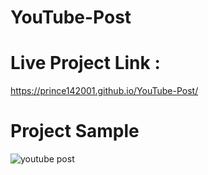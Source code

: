 # YouTube-Post

# Live Project Link : 
  https://prince142001.github.io/YouTube-Post/

# Project Sample
![youtube post](https://github.com/Prince142001/YouTube-Post/assets/83593184/92936860-361d-44b7-b3cc-ebe97c581ae4)
